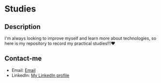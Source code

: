 # Studies

## Description
I'm always looking to improve myself and learn more about technologies, so here is my repository to record my practical studies!!!❤


## Contact-me
- Email: [Email](luanavshamaishi@gmail.com)
- LinkedIn: [My LinkedIn profile](www.linkedin.com/in/luanahamaishi)
